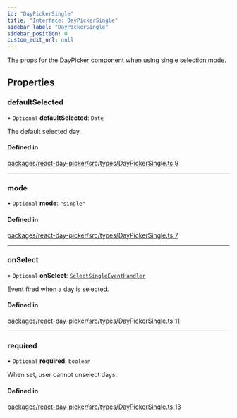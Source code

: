 ```yaml
---
id: "DayPickerSingle"
title: "Interface: DayPickerSingle"
sidebar_label: "DayPickerSingle"
sidebar_position: 0
custom_edit_url: null
---
```


The props for the [DayPicker](../functions/DayPicker) component when using single selection mode.

## Properties

### defaultSelected

• `Optional` **defaultSelected**: `Date`

The default selected day.

#### Defined in

[packages/react-day-picker/src/types/DayPickerSingle.ts:9](https://github.com/gpbl/react-day-picker/blob/6bc3b9d0/packages/react-day-picker/src/types/DayPickerSingle.ts#L9)

___

### mode

• `Optional` **mode**: ``"single"``

#### Defined in

[packages/react-day-picker/src/types/DayPickerSingle.ts:7](https://github.com/gpbl/react-day-picker/blob/6bc3b9d0/packages/react-day-picker/src/types/DayPickerSingle.ts#L7)

___

### onSelect

• `Optional` **onSelect**: [`SelectSingleEventHandler`](SelectSingleEventHandler)

Event fired when a day is selected.

#### Defined in

[packages/react-day-picker/src/types/DayPickerSingle.ts:11](https://github.com/gpbl/react-day-picker/blob/6bc3b9d0/packages/react-day-picker/src/types/DayPickerSingle.ts#L11)

___

### required

• `Optional` **required**: `boolean`

When set, user cannot unselect days.

#### Defined in

[packages/react-day-picker/src/types/DayPickerSingle.ts:13](https://github.com/gpbl/react-day-picker/blob/6bc3b9d0/packages/react-day-picker/src/types/DayPickerSingle.ts#L13)
